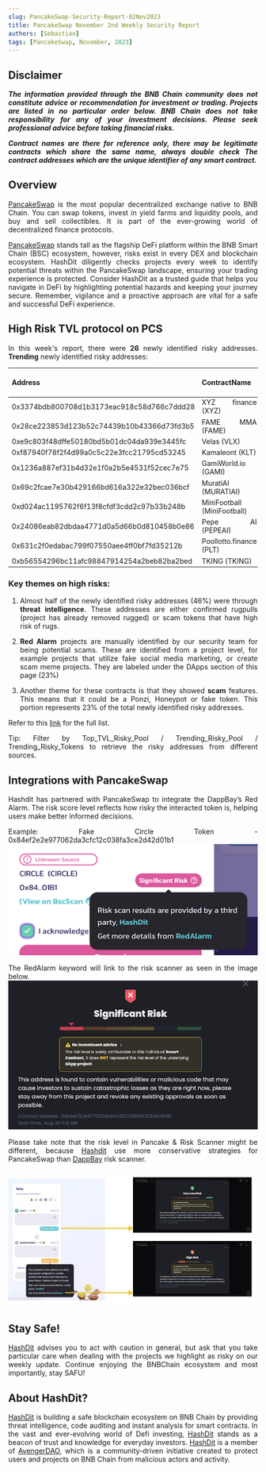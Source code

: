 ```yaml
---
slug: PancakeSwap-Security-Report-02Nov2023
title: PancakeSwap November 2nd Weekly Security Report
authors: [Sebastian]
tags: [PancakeSwap, November, 2023]
---
```

<div align="justify">

## Disclaimer 


***The information provided through the BNB Chain community does not constitute advice or recommendation for investment or trading. Projects are listed in no particular order below. BNB Chain does not take responsibility for any of your investment decisions. Please seek professional advice before taking financial risks.***

***Contract names are there for reference only, there may be legitimate contracts which share the same name, always double check The contract addresses which are the unique identifier of any smart contract.***

## Overview
[PancakeSwap](https://pancakeswap.finance/) is the most popular decentralized exchange native to BNB Chain. You can swap tokens, invest in yield farms and liquidity pools, and buy and sell collectibles. It is part of the ever-growing world of decentralized finance protocols. 

[PancakeSwap](https://pancakeswap.finance/) stands tall as the flagship DeFi platform within the BNB Smart Chain (BSC) ecosystem, however, risks exist in every DEX and blockchain ecosystem. HashDit diligently checks projects every week to identify potential threats within the PancakeSwap landscape, ensuring your trading experience is protected. Consider HashDit as a trusted guide that helps you navigate in DeFi by highlighting potential hazards and keeping your journey secure. Remember, vigilance and a proactive approach are vital for a safe and successful DeFi experience.

## High Risk TVL protocol on PCS

In this week's report, there were **26** newly identified risky addresses.
**Trending** newly identified risky addresses: 

| Address      | 	ContractName |	Weekly Active Transactions |
| ----------- | 	----------- |	----------- |
|0x3374bdb800708d1b3173eac918c58d766c7ddd28|	XYZ finance (XYZ)|	598|
|0x28ce223853d123b52c74439b10b43366d73fd3b5|	FAME MMA (FAME)|	353|
|0xe9c803f48dffe50180bd5b01dc04da939e3445fc|	Velas (VLX)|	269|
|0xf87940f78f2f4d99a0c5c22e3fcc21795cd53245|	Kamaleont (KLT)|	225|
|0x1236a887ef31b4d32e1f0a2b5e4531f52cec7e75|	GamiWorld.io (GAMI)|	117|
|0x69c2fcae7e30b429166bd616a322e32bec036bcf|	MuratiAI (MURATIAI)|	91|
|0xd024ac1195762f6f13f8cfdf3cdd2c97b33b248b|	MiniFootball (MiniFootball)|	85|
|0x24086eab82dbdaa4771d0a5d66b0d810458b0e86|	Pepe AI (PEPEAI)|	82|
|0x631c2f0edabac799f07550aee4ff0bf7fd35212b|	Poollotto.finance (PLT)|	68|
|0xb56554296bc11afc98847914254a2beb82ba2bed|	TKING (TKING)|	48|

### Key themes on high risks:

1. Almost half of the newly identified risky addresses (46%) were through **threat intelligence**. These addresses are either confirmed rugpulls (project has already removed rugged) or scam tokens that have high risk of rugs. 

2. **Red Alarm** projects are manually identified by our security team for being potential scams. These are identified from a project level, for example projects that utilize fake social media marketing, or create scam meme projects. They are labeled under the DApps section of this page (23%)

3. Another theme for these contracts is that they showed **scam** features. This means that it could be a Ponzi, Honeypot or fake token. This portion represents 23% of the total newly identified risky addresses.

Refer to this [link](https://github.com/hashdit/hashdit/blob/main/gitbook_source_code/data/11022023_most_popular_risky_address.csv) for the full list.

Tip: Filter by Top_TVL_Risky_Pool / Trending_Risky_Pool / Trending_Risky_Tokens to retrieve the risky addresses from different sources.

## Integrations with PancakeSwap
Hashdit has partnered with PancakeSwap to integrate the DappBay’s Red Alarm. The risk score level reflects how risky the interacted token is, helping users make better informed decisions.


Example: Fake Circle Token - 0x84ef2e2e977062da3cfc12c038fa3ce2d42d01b1
![IMG-1](../2023-08-31/1.png)

The RedAlarm keyword will link to the risk scanner as seen in the image below.
![IMG-2](../2023-08-31/2.png)

Please take note that the risk level in Pancake & Risk Scanner might be different, because [Hashdit](https://www.hashdit.io/en) use more conservative strategies for PancakeSwap than [DappBay](https://dappbay.bnbchain.org/) risk scanner.

![IMG-3](../2023-08-31/3.jpeg)

## Stay Safe!
[HashDit](https://www.hashdit.io/en) advises you to act with caution in general, but ask that you take particular care when dealing with the projects we highlight as risky on our weekly update. Continue enjoying the BNBChain ecosystem and most importantly, stay SAFU!

## About HashDit?
[HashDit](https://www.hashdit.io/en) is building a safe blockchain ecosystem on BNB Chain by providing threat intelligence, code auditing and instant analysis for smart contracts. In the vast and ever-evolving world of Defi investing, [HashDit](https://www.hashdit.io/en) stands as a beacon of trust and knowledge for everyday investors.  [HashDit](https://www.hashdit.io/en) is a member of [AvengerDAO](https://www.bnbchain.org/en/blog/introducing-avengerdao-the-security-initiative-protecting-users-from-malicious-actors/), which is a community-driven initiative created to protect users and projects on BNB Chain from malicious actors and activity.

</div>